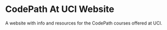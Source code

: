 # CodePath At UCI Website
A website with info and resources for the CodePath courses offered at UCI.
